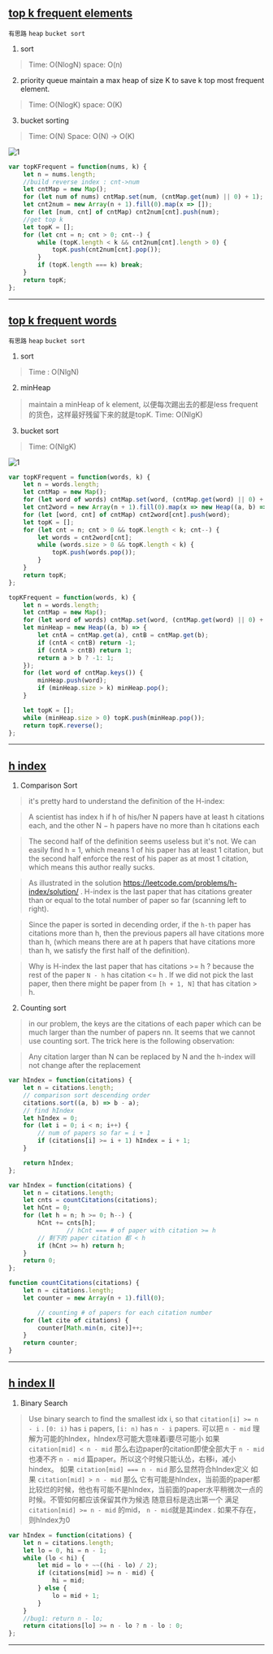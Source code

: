 ## [top k frequent elements](https://leetcode.com/problems/top-k-frequent-elements/description/)

`有思路` `heap` `bucket sort`

1. sort
> Time: O(NlogN)
> space: O(n)
2. priority queue
maintain a max heap of size K to save k top most frequent element.
> Time: O(NlogK)
> space: O(K)
3. bucket sorting
> Time: O(N)
> Space: O(N) -> O(K)

![1](http://zxi.mytechroad.com/blog/wp-content/uploads/2017/10/347-ep95.png)

```javascript
var topKFrequent = function(nums, k) {
    let n = nums.length;
    //build reverse index : cnt->num
    let cntMap = new Map();
    for (let num of nums) cntMap.set(num, (cntMap.get(num) || 0) + 1);
    let cnt2num = new Array(n + 1).fill(0).map(x => []);
    for (let [num, cnt] of cntMap) cnt2num[cnt].push(num);
    //get top k
    let topK = [];
    for (let cnt = n; cnt > 0; cnt--) {
        while (topK.length < k && cnt2num[cnt].length > 0) {
            topK.push(cnt2num[cnt].pop());
        }
        if (topK.length === k) break;
    }
    return topK;
};
```
---
## [top k frequent words](https://leetcode.com/problems/top-k-frequent-words/description/)

`有思路` `heap` `bucket sort`

1. sort
> Time : O(NlgN)
2. minHeap
> maintain a minHeap of k element, 以便每次踢出去的都是less frequent的货色，这样最好残留下来的就是topK.
> Time: O(NlgK)
3. bucket sort
> Time: O(NlgK)

![1](http://zxi.mytechroad.com/blog/wp-content/uploads/2017/10/692-ep94.png)

```javascript
var topKFrequent = function(words, k) {
    let n = words.length;
    let cntMap = new Map();
    for (let word of words) cntMap.set(word, (cntMap.get(word) || 0) + 1);
    let cnt2word = new Array(n + 1).fill(0).map(x => new Heap((a, b) => a < b ? -1 : (a > b ? 1 : 0)));
    for (let [word, cnt] of cntMap) cnt2word[cnt].push(word);
    let topK = [];
    for (let cnt = n; cnt > 0 && topK.length < k; cnt--) {
        let words = cnt2word[cnt];
        while (words.size > 0 && topK.length < k) {
            topK.push(words.pop());
        }
    }
    return topK;
};

topKFrequent = function(words, k) {
    let n = words.length;
    let cntMap = new Map();
    for (let word of words) cntMap.set(word, (cntMap.get(word) || 0) + 1);
    let minHeap = new Heap((a, b) => {
        let cntA = cntMap.get(a), cntB = cntMap.get(b);
        if (cntA < cntB) return -1;
        if (cntA > cntB) return 1;
        return a > b ? -1: 1;
    });
    for (let word of cntMap.keys()) {
        minHeap.push(word);
        if (minHeap.size > k) minHeap.pop();
    }

    let topK = [];
    while (minHeap.size > 0) topK.push(minHeap.pop());
    return topK.reverse();
};
```
---
## [h index](https://leetcode.com/problems/h-index/description/)

1. Comparison Sort

> it's pretty hard to understand the definition of the H-index:

> A scientist has index h if h of his/her N papers have at least h citations each, and the other N − h papers have no more than h citations each

> The second half of the definition seems useless but it's not. We can easily find h = 1, which means 1 of his paper has at least 1 citation, but the second half enforce the rest of his paper as at most 1 citation, which means this author really sucks.

> As illustrated in the solution https://leetcode.com/problems/h-index/solution/ .
> H-index is the last paper that has citations greater than or equal to the total number of paper so far (scanning left to right).

> Since the paper is sorted in decending order, if the `h-th` paper has citations more than h, then the previous papers all have citations more than h, (which means there are at h papers that have citations more than h, we satisfy the first half of the definition).

> Why is H-index the last paper that has citations >= h ? because the rest of the paper `N - h` has citation <= h . If we did not pick the last paper, then there might be paper from `[h + 1, N]` that has citation > h.

2. Counting sort

> in our problem, the keys are the citations of each paper which can be much larger than the number of papers nn. It seems that we cannot use counting sort. The trick here is the following observation:

> Any citation larger than N can be replaced by N and the h-index will not change after the replacement

```javascript
var hIndex = function(citations) {
    let n = citations.length;
    // comparison sort descending order
    citations.sort((a, b) => b - a);
    // find hIndex
    let hIndex = 0;
    for (let i = 0; i < n; i++) {
		// num of papers so far = i + 1
        if (citations[i] >= i + 1) hIndex = i + 1;
    }

    return hIndex;
};

var hIndex = function(citations) {
    let n = citations.length;
    let cnts = countCitations(citations);
    let hCnt = 0;
    for (let h = n; h >= 0; h--) {
        hCnt += cnts[h];
				// hCnt === # of paper with citation >= h
        // 剩下的 paper citation 都 < h
        if (hCnt >= h) return h;
    }
    return 0;
};

function countCitations(citations) {
    let n = citations.length;
    let counter = new Array(n + 1).fill(0);

        // counting # of papers for each citation number
    for (let cite of citations) {
        counter[Math.min(n, cite)]++;
    }
    return counter;
}
```
---
## [h index II](https://leetcode.com/problems/h-index-ii/description/)

1. Binary Search
> Use binary search to find the smallest idx i, so that `citation[i] >= n - i` . `[0: i)` has `i` papers, `[i: n)` has `n - i` papers.
> 可以把 `n - mid` 理解为可能的hIndex，hIndex尽可能大意味着i要尽可能小
>  如果`citation[mid] < n - mid` 那么右边paper的citation即使全部大于 `n - mid` 也凑不齐 `n - mid` 篇paper。所以这个时候只能认怂，右移i，减小hindex。
>  如果 `citation[mid] === n - mid` 那么显然符合hIndex定义
>  如果 `citation[mid] > n - mid` 那么 它有可能是hIndex，当前面的paper都比较烂的时候，他也有可能不是hIndex，当前面的paper水平稍微次一点的时候。不管如何都应该保留其作为候选
>  随意目标是选出第一个 满足 `citation[mid] >= n - mid` 的mid， `n - mid`就是其index . 如果不存在，则hIndex为0

```javascript
var hIndex = function(citations) {
    let n = citations.length;
    let lo = 0, hi = n - 1;
    while (lo < hi) {
        let mid = lo + ~~((hi - lo) / 2);
        if (citations[mid] >= n - mid) {
            hi = mid;
        } else {
            lo = mid + 1;
        }
    }
    //bug1: return n - lo;
    return citations[lo] >= n - lo ? n - lo : 0;
};
```

---
